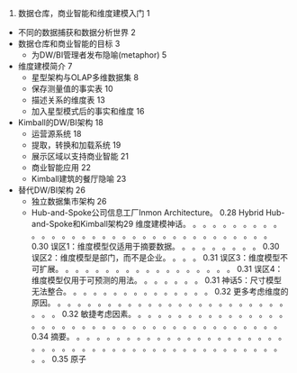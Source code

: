 

 1. 数据仓库，商业智能和维度建模入门	1
- 不同的数据捕获和数据分析世界				2
- 数据仓库和商业智能的目标						3
  - 为DW/BI管理者发布隐喻(metaphor)		5
- 维度建模简介												7
  - 星型架构与OLAP多维数据集					8
  - 保存测量值的事实表								10
  - 描述关系的维度表									13
  - 加入星型模式后的事实和维度					16
- Kimball的DW/BI架构									18
  - 运营源系统												18
  - 提取，转换和加载系统							19
  - 展示区域以支持商业智能							21
  - 商业智能应用											22
  - Kimball建筑的餐厅隐喻							23
- 替代DW/BI架构											26
  - 独立数据集市架构									26
  - Hub-and-Spoke公司信息工厂Inmon Architecture。 0.28
Hybrid Hub-and-Spoke和Kimball架构29
维度建模神话。 。 。 。 。 。 。 。 。 。 。 。 。 。 。 。 。 。 。 。 。 。 。 。 。 。 。 。 。 。 。 。 。 。 0.30
误区1：维度模型仅适用于摘要数据。 。 。 。 。 。 。 。 。 0.30
误区2：维度模型是部门，而不是企业。 。 。 。 0.31
误区3：维度模型不可扩展。 。 。 。 。 。 。 。 。 。 。 。 。 。 。 。 。 。 0.31
误区4：维度模型仅用于可预测的用法。 。 。 。 。 。 。 0.31
神话5：尺寸模型无法整合。 。 。 。 。 。 。 。 。 。 。 。 。 。 。 0.32
更多考虑维度的原因。 。 。 。 。 。 。 。 。 。 。 。 。 。 。 。 。 。 。 。 。 。 。 。 。 。 。 0.32
敏捷考虑因素。 。 。 。 。 。 。 。 。 。 。 。 。 。 。 。 。 。 。 。 。 。 。 。 。 。 。 。 。 。 。 。 。 。 。 。 。 。 。 。 。 0.34
摘要。 。 。 。 。 。 。 。 。 。 。 。 。 。 。 。 。 。 。 。 。 。 。 。 。 。 。 。 。 。 。 。 。 。 。 。 。 。 。 。 。 。 。 。 。 。 。 。 。 0.35
原子
<!--stackedit_data:
eyJoaXN0b3J5IjpbMTM4MzM1MDQ5MiwxODA1ODg2NjkzLDMwNj
A4NDY3Nyw0MTYwNjI4NjRdfQ==
-->
